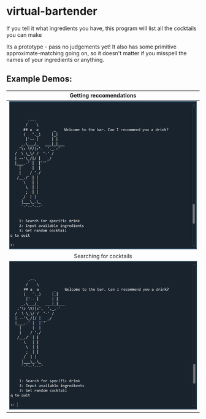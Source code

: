 # virtual-bartender
If you tell it what ingredients you have, this program will list all the cocktails you can make

Its a prototype - pass no judgements yet!
It also has some primitive approximate-matching going on, so it doesn't matter if you misspell the names of your ingredients or anything.

Example Demos:
----

| Getting reccomendations | 
|:---:|
|![protoype run](demo_cocktails_recc.gif) |
|Searching for cocktails |
|![prototype run](demo_cocktails_search.gif)|
